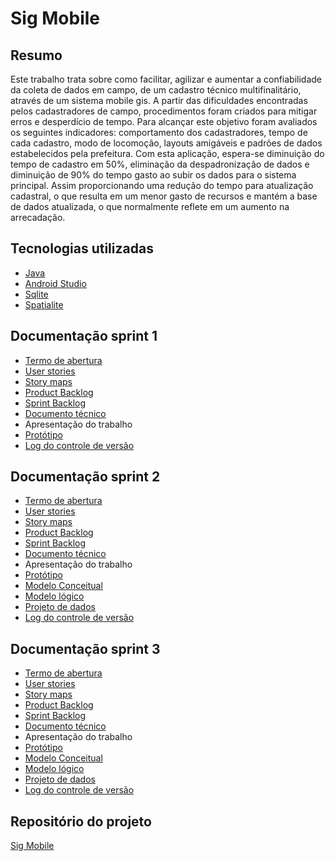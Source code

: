 # Sig Mobile

## Resumo

Este trabalho trata sobre como facilitar, agilizar e aumentar a confiabilidade da coleta de dados em campo, de um cadastro técnico multifinalitário, através de um sistema mobile gis. A partir das dificuldades encontradas pelos cadastradores de campo, procedimentos foram criados para mitigar erros e desperdício de tempo. Para alcançar este objetivo foram avaliados os seguintes indicadores: comportamento dos cadastradores, tempo de cada cadastro, modo de locomoção, layouts amigáveis e padrões de dados estabelecidos pela prefeitura. Com esta aplicação, espera-se diminuição do tempo de cadastro em 50%, eliminação da despadronização de dados e diminuição de 90% do tempo gasto ao subir os dados para o sistema principal. Assim proporcionando uma redução do tempo para atualização cadastral, o que resulta em um menor gasto de recursos e mantém a base de dados atualizada, o que normalmente reflete em um aumento na arrecadação.

## Tecnologias utilizadas
- [Java](https://www.oracle.com/br/java/technologies/)
- [Android Studio](https://developer.android.com/studio)
- [Sqlite](https://www.sqlite.org/index.html)
- [Spatialite](https://www.gaia-gis.it/fossil/libspatialite/index)


## Documentação sprint 1
- [Termo de abertura](https://github.com/willianvaneli/Trabalho_LES/blob/main/termo_de_abertura/doc.md)
- [User stories](https://docs.google.com/document/d/1PsdaMR4ZuH6ZZm2Rc7y_iNUaZ7uzuSBKEJn5D1_53fc/edit?usp=sharing)
- [Story maps](https://drive.google.com/file/d/1lGhzbmO2k0kRs-NQUepfA-enaUP0mtRY/view?usp=sharing)
- [Product Backlog](https://trello.com/b/bHfYg0Z5/sig-mobile)
- [Sprint Backlog](https://drive.google.com/file/d/1GTk50PGfEoKpPy3jC2k5SbSljxVEhm7_/view?usp=sharing)
- [Documento técnico](https://docs.google.com/document/d/1rP1YjfiRDDbinOPkBE0dPYNf_n82kXd6fLuzBP5p-QA/edit?usp=sharing)
- Apresentação do trabalho
- [Protótipo](https://www.figma.com/file/Pi6xNJvzsuAn6l8DbZSqjr/App-Cadastro?node-id=0%3A1)
- [Log do controle de versão](https://github.com/willianvaneli/Trabalho_LES)

## Documentação sprint 2
- [Termo de abertura](https://github.com/willianvaneli/Trabalho_LES/blob/main/termo_de_abertura/doc.md)
- [User stories](https://docs.google.com/document/d/1PsdaMR4ZuH6ZZm2Rc7y_iNUaZ7uzuSBKEJn5D1_53fc/edit?usp=sharing)
- [Story maps](https://drive.google.com/file/d/1lGhzbmO2k0kRs-NQUepfA-enaUP0mtRY/view?usp=sharing)
- [Product Backlog](https://docs.google.com/spreadsheets/d/1ozhkOcWKKoGTP7LBUkhhRfZdhoEy7cZwavuYu5cBb6U/edit?usp=sharing)
- [Sprint Backlog](https://drive.google.com/file/d/1kzIXyvfdLDWHbk-RrIaLMQaiR10kVcdj/view?usp=sharing)
- [Documento técnico](https://docs.google.com/document/d/1rP1YjfiRDDbinOPkBE0dPYNf_n82kXd6fLuzBP5p-QA/edit?usp=sharing)
- Apresentação do trabalho
- [Protótipo](https://www.figma.com/file/Pi6xNJvzsuAn6l8DbZSqjr/App-Cadastro?node-id=0%3A1)
- [Modelo Conceitual](https://drive.google.com/file/d/1gLjto7uZ-YyAvnaw9_mIfmtxWo_lJJsQ/view?usp=sharing)
- [Modelo lógico](https://drive.google.com/file/d/1om9wBxZ61sLPYpwA6FzecKYahepG9s-6/view?usp=sharing)
- [Projeto de dados](https://drive.google.com/file/d/1Nw49qmVa1nUYuzIxaacXy3lK8XumOqjM/view?usp=sharing)
- [Log do controle de versão](https://github.com/willianvaneli/Trabalho_LES)

## Documentação sprint 3
- [Termo de abertura](https://github.com/willianvaneli/Trabalho_LES/blob/main/termo_de_abertura/doc.md)
- [User stories](https://docs.google.com/document/d/1PsdaMR4ZuH6ZZm2Rc7y_iNUaZ7uzuSBKEJn5D1_53fc/edit?usp=sharing)
- [Story maps](https://drive.google.com/file/d/1lGhzbmO2k0kRs-NQUepfA-enaUP0mtRY/view?usp=sharing)
- [Product Backlog](https://docs.google.com/spreadsheets/d/1ozhkOcWKKoGTP7LBUkhhRfZdhoEy7cZwavuYu5cBb6U/edit?usp=sharing)
- [Sprint Backlog](https://drive.google.com/file/d/1E69GYWgMo84H76s6bfmF_QLqQeFIaTbZ/view?usp=sharing)
- [Documento técnico](https://docs.google.com/document/d/1rP1YjfiRDDbinOPkBE0dPYNf_n82kXd6fLuzBP5p-QA/edit?usp=sharing)
- Apresentação do trabalho
- [Protótipo](https://www.figma.com/file/Pi6xNJvzsuAn6l8DbZSqjr/App-Cadastro?node-id=0%3A1)
- [Modelo Conceitual](https://drive.google.com/file/d/1gLjto7uZ-YyAvnaw9_mIfmtxWo_lJJsQ/view?usp=sharing)
- [Modelo lógico](https://drive.google.com/file/d/1om9wBxZ61sLPYpwA6FzecKYahepG9s-6/view?usp=sharing)
- [Projeto de dados](https://drive.google.com/file/d/1Nw49qmVa1nUYuzIxaacXy3lK8XumOqjM/view?usp=sharing)
- [Log do controle de versão](https://github.com/willianvaneli/Trabalho_LES)

## Repositório do projeto
[Sig Mobile](https://github.com/willianvaneli/Trabalho_LES)
